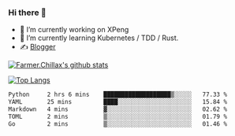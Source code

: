 ### Hi there 👋

- 🔭 I’m currently working on XPeng
- 🌱 I’m currently learning Kubernetes / TDD / Rust.
- ✍️ [Blogger](https://blog.farmer233.top)
<!-- - 🤔 [My Gitee](https://gitee.com/Farmer-chong) -->


[![Farmer.Chillax's github stats](https://github-readme-stats.vercel.app/api?username=FarmerChillax)](https://github.com/anuraghazra/github-readme-stats)

[![Top Langs](https://github-readme-stats.vercel.app/api/top-langs/?username=FarmerChillax&layout=compact&hide=html,css,javascript)](https://github.com/anuraghazra/github-readme-stats)


<a href="https://wakatime.com/@Farmer"> </a>
          <!--START_SECTION:waka-->

```txt
Python     2 hrs 6 mins    ███████████████████▒░░░░░   77.33 %
YAML       25 mins         ████░░░░░░░░░░░░░░░░░░░░░   15.84 %
Markdown   4 mins          ▓░░░░░░░░░░░░░░░░░░░░░░░░   02.62 %
TOML       2 mins          ▒░░░░░░░░░░░░░░░░░░░░░░░░   01.79 %
Go         2 mins          ▒░░░░░░░░░░░░░░░░░░░░░░░░   01.46 %
```

<!--END_SECTION:waka-->



<!--
**Farmer-chong/Farmer-chong** is a ✨ _special_ ✨ repository because its `README.md` (this file) appears on your GitHub profile.

Here are some ideas to get you started:

- 🔭 I’m currently working on ...
- 🌱 I’m currently learning ...
- 👯 I’m looking to collaborate on ...
- 🤔 I’m looking for help with ...
- 💬 Ask me about ...
- 📫 How to reach me: ...
- 😄 Pronouns: ...
- ⚡ Fun fact: ...
-->
